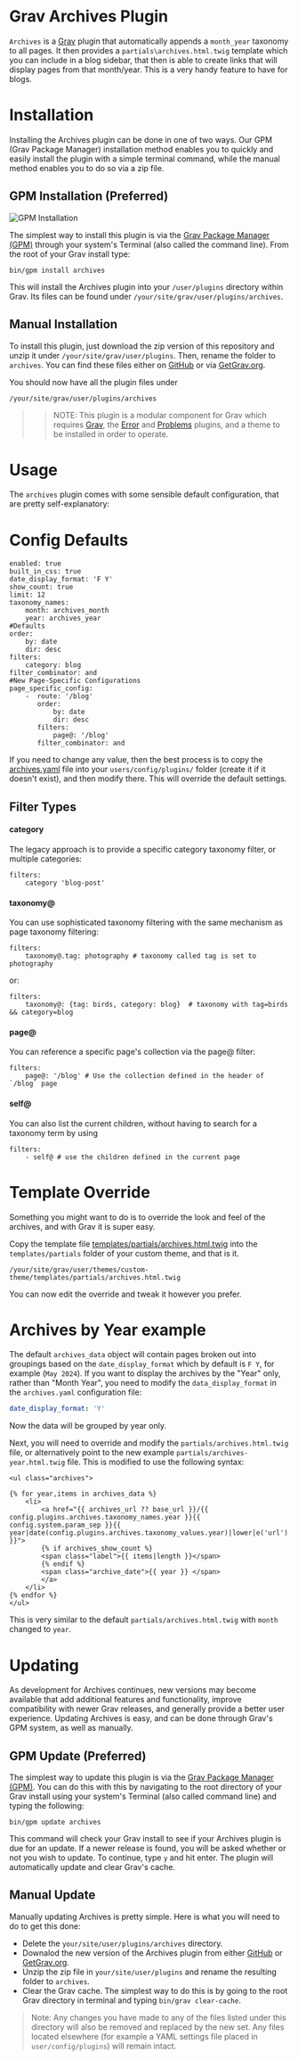 # Grav Archives Plugin

`Archives` is a [Grav](http://github.com/getgrav/grav) plugin that automatically appends a `month_year` taxonomy to all pages. It then provides a `partials\archives.html.twig` template which you can include in a blog sidebar, that then is able to create links that will display pages from that month/year.  This is a very handy feature to have for blogs.

# Installation

Installing the Archives plugin can be done in one of two ways. Our GPM (Grav Package Manager) installation method enables you to quickly and easily install the plugin with a simple terminal command, while the manual method enables you to do so via a zip file. 

## GPM Installation (Preferred)

![GPM Installation](assets/readme_1.png)

The simplest way to install this plugin is via the [Grav Package Manager (GPM)](http://learn.getgrav.org/advanced/grav-gpm) through your system's Terminal (also called the command line).  From the root of your Grav install type:

    bin/gpm install archives

This will install the Archives plugin into your `/user/plugins` directory within Grav. Its files can be found under `/your/site/grav/user/plugins/archives`.

## Manual Installation

To install this plugin, just download the zip version of this repository and unzip it under `/your/site/grav/user/plugins`. Then, rename the folder to `archives`. You can find these files either on [GitHub](https://github.com/getgrav/grav-plugin-archives) or via [GetGrav.org](http://getgrav.org/downloads/plugins#extras).

You should now have all the plugin files under

    /your/site/grav/user/plugins/archives

>> NOTE: This plugin is a modular component for Grav which requires [Grav](http://github.com/getgrav/grav), the [Error](https://github.com/getgrav/grav-plugin-error) and [Problems](https://github.com/getgrav/grav-plugin-problems) plugins, and a theme to be installed in order to operate.

# Usage

The `archives` plugin comes with some sensible default configuration, that are pretty self-explanatory:

# Config Defaults

```
enabled: true
built_in_css: true
date_display_format: 'F Y'
show_count: true
limit: 12
taxonomy_names:
    month: archives_month
    year: archives_year
#Defaults
order:
    by: date
    dir: desc
filters:
    category: blog
filter_combinator: and
#New Page-Specific Configurations
page_specific_config:
    -  route: '/blog'
       order:
           by: date
           dir: desc
       filters:
           page@: '/blog'
       filter_combinator: and
```

If you need to change any value, then the best process is to copy the [archives.yaml](archives.yaml) file into your `users/config/plugins/` folder (create it if it doesn't exist), and then modify there.  This will override the default settings.

## Filter Types

#### category

The legacy approach is to provide a specific category taxonomy filter, or multiple categories:

```
filters:
    category 'blog-post'
```

#### taxonomy@

You can use sophisticated taxonomy filtering with the same mechanism as page taxonomy filtering:

```
filters:
    taxonomy@.tag: photography # taxonomy called tag is set to photography
```

or:

```
filters:
    taxonomy@: {tag: birds, category: blog}	 # taxonomy with tag=birds && category=blog
```

#### page@

You can reference a specific page's collection via the page@ filter:

```
filters:
    page@: '/blog' # Use the collection defined in the header of `/blog` page
```

#### self@

You can also list the current children, without having to search for a taxonomy term by using

```
filters:
    - self@ # use the children defined in the current page
```

# Template Override

Something you might want to do is to override the look and feel of the archives, and with Grav it is super easy.

Copy the template file [templates/partials/archives.html.twig](templates/partials/archives.html.twig) into the `templates/partials` folder of your custom theme, and that is it.

```
/your/site/grav/user/themes/custom-theme/templates/partials/archives.html.twig
```

You can now edit the override and tweak it however you prefer.

# Archives by Year example

The default `archives_data` object will contain pages broken out into groupings based on the `date_display_format` which by default is `F Y`, for example (`May 2024`).  If you want to display the archives by the "Year" only, rather than "Month Year", you need to modify the `data_display_format` in the `archives.yaml` configuration file:

```yaml
date_display_format: 'Y'
```
Now the data will be grouped by year only. 

Next, you will need to override and modify the `partials/archives.html.twig` file, or alternatively point to the new example `partials/archives-year.html.twig` file.  This is modified to use the following syntax:

```twig
<ul class="archives">

{% for year,items in archives_data %}
    <li>
    	<a href="{{ archives_url ?? base_url }}/{{ config.plugins.archives.taxonomy_names.year }}{{ config.system.param_sep }}{{ year|date(config.plugins.archives.taxonomy_values.year)|lower|e('url') }}">
        {% if archives_show_count %}
        <span class="label">{{ items|length }}</span>
        {% endif %}
        <span class="archive_date">{{ year }} </span>
        </a>
    </li>
{% endfor %}
</ul>
```

This is very similar to the default `partials/archives.html.twig` with `month` changed to `year`.

# Updating

As development for Archives continues, new versions may become available that add additional features and functionality, improve compatibility with newer Grav releases, and generally provide a better user experience. Updating Archives is easy, and can be done through Grav's GPM system, as well as manually.

## GPM Update (Preferred)

The simplest way to update this plugin is via the [Grav Package Manager (GPM)](http://learn.getgrav.org/advanced/grav-gpm). You can do this with this by navigating to the root directory of your Grav install using your system's Terminal (also called command line) and typing the following:

    bin/gpm update archives

This command will check your Grav install to see if your Archives plugin is due for an update. If a newer release is found, you will be asked whether or not you wish to update. To continue, type `y` and hit enter. The plugin will automatically update and clear Grav's cache.

## Manual Update

Manually updating Archives is pretty simple. Here is what you will need to do to get this done:

* Delete the `your/site/user/plugins/archives` directory.
* Downalod the new version of the Archives plugin from either [GitHub](https://github.com/getgrav/grav-plugin-archives) or [GetGrav.org](http://getgrav.org/downloads/plugins#extras).
* Unzip the zip file in `your/site/user/plugins` and rename the resulting folder to `archives`.
* Clear the Grav cache. The simplest way to do this is by going to the root Grav directory in terminal and typing `bin/grav clear-cache`.

> Note: Any changes you have made to any of the files listed under this directory will also be removed and replaced by the new set. Any files located elsewhere (for example a YAML settings file placed in `user/config/plugins`) will remain intact.
